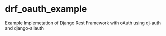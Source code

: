 # drf_oauth_example
Example Implemetation of Django Rest Framework with oAuth using dj-auth and django-allauth
